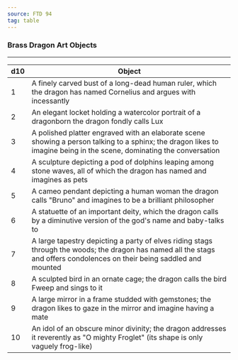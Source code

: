 ```yaml
---
source: FTD 94
tag: table
---
```


### Brass Dragon Art Objects
---
|d10|Object|
|----|------------|
|1|A finely carved bust of a long-dead human ruler, which the dragon has named Cornelius and argues with incessantly|
|2|An elegant locket holding a watercolor portrait of a dragonborn the dragon fondly calls Lux|
|3|A polished platter engraved with an elaborate scene showing a person talking to a sphinx; the dragon likes to imagine being in the scene, dominating the conversation|
|4|A sculpture depicting a pod of dolphins leaping among stone waves, all of which the dragon has named and imagines as pets|
|5|A cameo pendant depicting a human woman the dragon calls "Bruno" and imagines to be a brilliant philosopher|
|6|A statuette of an important deity, which the dragon calls by a diminutive version of the god's name and baby-talks to|
|7|A large tapestry depicting a party of elves riding stags through the woods; the dragon has named all the stags and offers condolences on their being saddled and mounted|
|8|A sculpted bird in an ornate cage; the dragon calls the bird Fweep and sings to it|
|9|A large mirror in a frame studded with gemstones; the dragon likes to gaze in the mirror and imagine having a mate|
|10|An idol of an obscure minor divinity; the dragon addresses it reverently as "O mighty Froglet" (its shape is only vaguely frog-like)|
